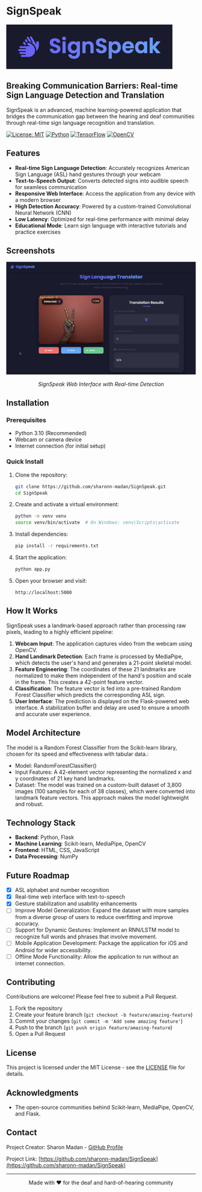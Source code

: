 # SignSpeak

![SignSpeak Logo](https://github.com/Mukunj-21/SignSpeak/raw/main/Images/Logo.png)

## Breaking Communication Barriers: Real-time Sign Language Detection and Translation

SignSpeak is an advanced, machine learning-powered application that bridges the communication gap between the hearing and deaf communities through real-time sign language recognition and translation.

[![License: MIT](https://img.shields.io/badge/License-MIT-yellow.svg)](https://opensource.org/licenses/MIT)
[![Python](https://img.shields.io/badge/Python-3.7+-blue.svg)](https://www.python.org/downloads/)
[![TensorFlow](https://img.shields.io/badge/TensorFlow-2.x-orange.svg)](https://www.tensorflow.org/)
[![OpenCV](https://img.shields.io/badge/OpenCV-4.x-green.svg)](https://opencv.org/)

## Features

- **Real-time Sign Language Detection**: Accurately recognizes American Sign Language (ASL) hand gestures through your webcam
- **Text-to-Speech Output**: Converts detected signs into audible speech for seamless communication
- **Responsive Web Interface**: Access the application from any device with a modern browser
- **High Detection Accuracy**: Powered by a custom-trained Convolutional Neural Network (CNN)
- **Low Latency**: Optimized for real-time performance with minimal delay
- **Educational Mode**: Learn sign language with interactive tutorials and practice exercises

## Screenshots

<div align="center">
  <img src="https://github.com/Mukunj-21/SignSpeak/raw/main/Images/Interface.png" alt="SignSpeak Interface" width="600"/>
  <p><i>SignSpeak Web Interface with Real-time Detection</i></p>
</div>

## Installation

### Prerequisites

- Python 3.10 (Recommended)
- Webcam or camera device
- Internet connection (for initial setup)

### Quick Install

1. Clone the repository:

   ```bash
   git clone https://github.com/sharonn-madan/SignSpeak.git
   cd SignSpeak
   ```

2. Create and activate a virtual environment:

   ```bash
   python -m venv venv
   source venv/bin/activate  # On Windows: venv\Scripts\activate
   ```

3. Install dependencies:

   ```bash
   pip install -r requirements.txt
   ```

4. Start the application:

   ```bash
   python app.py
   ```

5. Open your browser and visit:
   ```
   http://localhost:5000
   ```

## How It Works

SignSpeak uses a landmark-based approach rather than processing raw pixels, leading to a highly efficient pipeline:

1. **Webcam Input**: The application captures video from the webcam using OpenCV.
2. **Hand Landmark Detection**: Each frame is processed by MediaPipe, which detects the user's hand and generates a 21-point skeletal model.
3. **Feature Engineering**: The coordinates of these 21 landmarks are normalized to make them independent of the hand's position and scale in the frame. This creates a 42-point feature vector.
4. **Classification**: The feature vector is fed into a pre-trained Random Forest Classifier which predicts the corresponding ASL sign.
5. **User Interface**: The prediction is displayed on the Flask-powered web interface. A stabilization buffer and delay are used to ensure a smooth and accurate user experience.



## Model Architecture

The model is a Random Forest Classifier from the Scikit-learn library, chosen for its speed and effectiveness with tabular data.:

- Model: RandomForestClassifier()
- Input Features: A 42-element vector representing the normalized x and y coordinates of 21 key hand landmarks.
- Dataset: The model was trained on a custom-built dataset of 3,800 images (100 samples for each of 38 classes), which were converted into landmark feature vectors. This approach makes the model lightweight and robust.

## Technology Stack

- **Backend**: Python, Flask
- **Machine Learning**: Scikit-learn, MediaPipe, OpenCV
- **Frontend**: HTML, CSS, JavaScript
- **Data Processing**: NumPy

## Future Roadmap

- [X] ASL alphabet and number recognition
- [x] Real-time web interface with text-to-speech
- [x] Gesture stabilization and usability enhancements
- [ ] Improve Model Generalization: Expand the dataset with more samples from a diverse group of users to reduce overfitting and improve accuracy.
- [ ] Support for Dynamic Gestures: Implement an RNN/LSTM model to recognize full words and phrases that involve movement.
- [ ] Mobile Application Development: Package the application for iOS and Android for wider accessibility.
- [ ] Offline Mode Functionality: Allow the application to run without an internet connection.

## Contributing

Contributions are welcome! Please feel free to submit a Pull Request.

1. Fork the repository
2. Create your feature branch (`git checkout -b feature/amazing-feature`)
3. Commit your changes (`git commit -m 'Add some amazing feature'`)
4. Push to the branch (`git push origin feature/amazing-feature`)
5. Open a Pull Request

## License

This project is licensed under the MIT License - see the [LICENSE](LICENSE) file for details.

## Acknowledgments

- The open-source communities behind Scikit-learn, MediaPipe, OpenCV, and Flask.

## Contact

Project Creator: Sharon Madan - [GitHub Profile](https://github.com/sharonn-madan)

Project Link: [https://github.com/sharonn-madan/SignSpeak](https://github.com/sharonn-madan/SignSpeak)

---

<p align="center">Made with ❤️ for the deaf and hard-of-hearing community</p>
